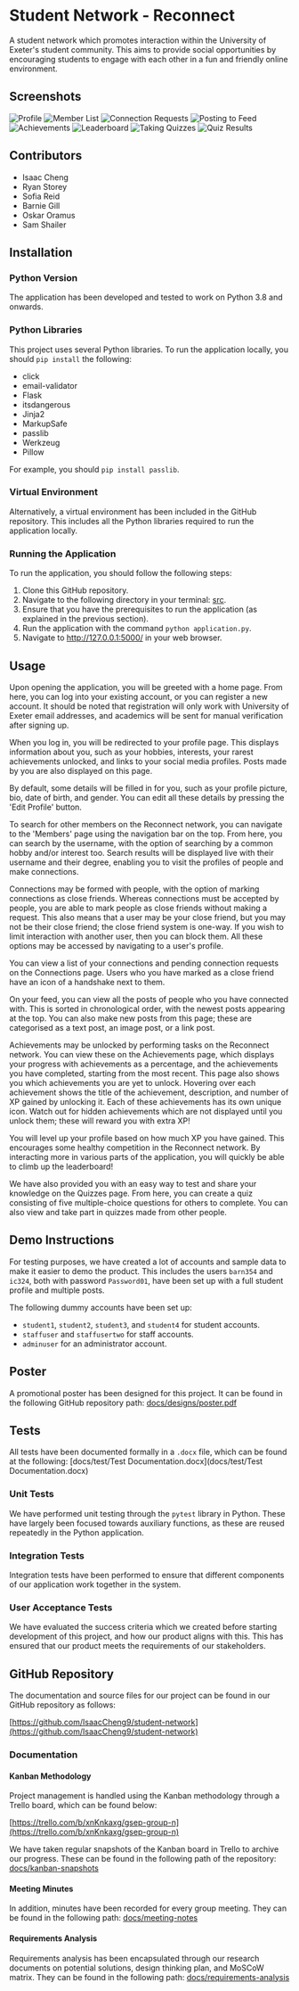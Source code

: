 # Student Network - Reconnect

A student network which promotes interaction within the University of Exeter's
student community. This aims to provide social opportunities by encouraging
students to engage with each other in a fun and friendly online environment.

## Screenshots
![Profile](https://i.imgur.com/gvVlsvb.png)
![Member List](https://i.imgur.com/7m3OdIb.png?1)
![Connection Requests](https://i.imgur.com/mjyQ0it.png?1)
![Posting to Feed](https://i.imgur.com/Dh43VH6.png?1)
![Achievements](https://i.imgur.com/9wpoogO.png?1)
![Leaderboard](https://i.imgur.com/tpaaVpK.png?1)
![Taking Quizzes](https://i.imgur.com/mxKdQbC.png?1)
![Quiz Results](https://i.imgur.com/1ox2mcu.png?1)


## Contributors

- Isaac Cheng
- Ryan Storey
- Sofia Reid
- Barnie Gill
- Oskar Oramus
- Sam Shailer

## Installation

### Python Version

The application has been developed and tested to work on Python 3.8 and
onwards.

### Python Libraries

This project uses several Python libraries. To run the application locally, you
should `pip install` the following:

- click
- email-validator
- Flask
- itsdangerous
- Jinja2
- MarkupSafe
- passlib
- Werkzeug
- Pillow

For example, you should `pip install passlib`.

### Virtual Environment

Alternatively, a virtual environment has been included in the GitHub
repository. This includes all the Python libraries required to run the
application locally.

### Running the Application

To run the application, you should follow the following steps:

1. Clone this GitHub repository.
2. Navigate to the following directory in your terminal:
   [src](src).
3. Ensure that you have the prerequisites to run the application (as explained
   in the previous section).
4. Run the application with the command `python application.py`.
5. Navigate to http://127.0.0.1:5000/ in your web browser.

## Usage

Upon opening the application, you will be greeted with a home page. From here,
you can log into your existing account, or you can register a new account. It
should be noted that registration will only work with University of Exeter
email addresses, and academics will be sent for manual verification after
signing up.

When you log in, you will be redirected to your profile page. This displays
information about you, such as your hobbies, interests, your rarest
achievements unlocked, and links to your social media profiles. Posts made by
you are also displayed on this page.

By default, some details will be filled in for you, such as your profile
picture, bio, date of birth, and gender. You can edit all these details by
pressing the 'Edit Profile' button.

To search for other members on the Reconnect network, you can navigate to the
'Members' page using the navigation bar on the top. From here, you can search
by the username, with the option of searching by a common hobby and/or interest
too. Search results will be displayed live with their username and their
degree, enabling you to visit the profiles of people and make connections.

Connections may be formed with people, with the option of marking connections
as close friends. Whereas connections must be accepted by people, you are able
to mark people as close friends without making a request. This also means that
a user may be your close friend, but you may not be their close friend; the
close friend system is one-way. If you wish to limit interaction with another
user, then you can block them. All these options may be accessed by navigating
to a user's profile.

You can view a list of your connections and pending connection requests on the
Connections page. Users who you have marked as a close friend have an icon of a
handshake next to them.

On your feed, you can view all the posts of people who you have connected with.
This is sorted in chronological order, with the newest posts appearing at the
top. You can also make new posts from this page; these are categorised as a
text post, an image post, or a link post.

Achievements may be unlocked by performing tasks on the Reconnect network. You
can view these on the Achievements page, which displays your progress with
achievements as a percentage, and the achievements you have completed, starting
from the most recent. This page also shows you which achievements you are yet
to unlock. Hovering over each achievement shows the title of the achievement,
description, and number of XP gained by unlocking it. Each of these
achievements has its own unique icon. Watch out for hidden achievements which
are not displayed until you unlock them; these will reward you with extra XP!

You will level up your profile based on how much XP you have gained. This
encourages some healthy competition in the Reconnect network. By interacting
more in various parts of the application, you will quickly be able to climb up
the leaderboard!

We have also provided you with an easy way to test and share your knowledge on
the Quizzes page. From here, you can create a quiz consisting of five
multiple-choice questions for others to complete. You can also view and take
part in quizzes made from other people.

## Demo Instructions

For testing purposes, we have created a lot of accounts and sample data to make
it easier to demo the product. This includes the users `barn354` and `ic324`,
both with password `Password01`, have been set up with a full student profile
and multiple posts.

The following dummy accounts have been set up:

- `student1`, `student2`, `student3`, and `student4` for student accounts.
- `staffuser` and `staffusertwo` for staff accounts.
- `adminuser` for an administrator account.

## Poster

A promotional poster has been designed for this project. It can be found in the
following GitHub repository path: [docs/designs/poster.pdf](docs/designs/poster.pdf)

## Tests

All tests have been documented formally in a `.docx` file, which can be found
at the following: [docs/test/Test Documentation.docx](docs/test/Test Documentation.docx)

### Unit Tests

We have performed unit testing through the `pytest` library in Python. These
have largely been focused towards auxiliary functions, as these are reused
repeatedly in the Python application.

### Integration Tests

Integration tests have been performed to ensure that different components of
our application work together in the system.

### User Acceptance Tests

We have evaluated the success criteria which we created before starting
development of this project, and how our product aligns with this. This has
ensured that our product meets the requirements of our stakeholders.

## GitHub Repository

The documentation and source files for our project can be found in our GitHub
repository as follows:

[https://github.com/IsaacCheng9/student-network](https://github.com/IsaacCheng9/student-network)

### Documentation

#### Kanban Methodology
Project management is handled using the Kanban methodology through a Trello
board, which can be found below:

[https://trello.com/b/xnKnkaxg/gsep-group-n](https://trello.com/b/xnKnkaxg/gsep-group-n)

We have taken regular snapshots of the Kanban board in Trello to archive our
progress. These can be found in the following path of the repository: [docs/kanban-snapshots](docs/kanban-snapshots)

#### Meeting Minutes
In addition, minutes have been recorded for every group meeting. They can be
found in the following path: [docs/meeting-notes](docs/meeting-notes)

#### Requirements Analysis

Requirements analysis has been encapsulated through our research documents on
potential solutions, design thinking plan, and MoSCoW matrix.  They can be found in the following path: [docs/requirements-analysis](docs/requirements-analysis)